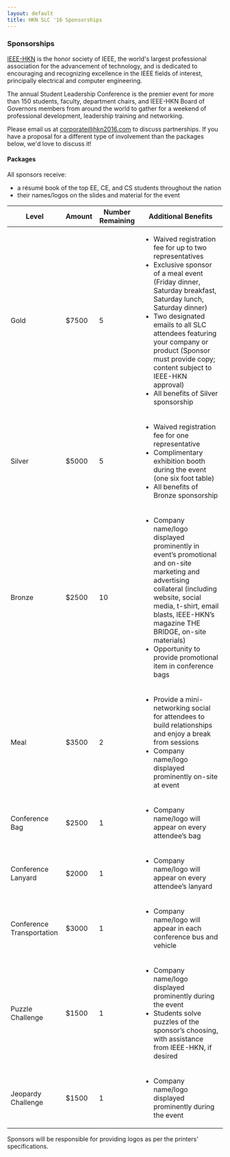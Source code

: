 ```yaml
---
layout: default
title: HKN SLC '16 Sponsorships
---
```


### Sponsorships
[IEEE-HKN](http://hkn.org/) is the honor society of IEEE, the world's largest professional association for the advancement of technology, and is dedicated to encouraging and recognizing excellence in the IEEE fields of interest, principally electrical and computer engineering.  
 
The annual Student Leadership Conference is the premier event for more than 150 students, faculty, department chairs, and IEEE-HKN Board of Governors members from around the world to gather for a weekend of professional development, leadership training and networking.

Please email us at corporate@hkn2016.com to discuss partnerships. If you have a proposal for a different type of involvement than the packages below, we'd love to discuss it!

#### Packages
All sponsors receive:

 - a résumé book of the top EE, CE, and CS students throughout the nation
 - their names/logos on the slides and material for the event
 
<table>
  <thead>
    <tr>
      <th>Level</th>
      <th>Amount</th>
      <th>Number Remaining</th>
      <th>Additional Benefits</th>
    </tr>
  </thead>
  <tbody>
    <tr>
      <td>Gold</td>
      <td>$7500</td>
      <td>5</td>
      <td><ul><li>Waived registration fee for up to two representatives</li><li>Exclusive sponsor of a meal event (Friday dinner, Saturday breakfast, Saturday lunch, Saturday dinner)</li><li>Two designated emails to all SLC attendees featuring your company or product (Sponsor must provide copy; content subject to IEEE-HKN approval)</li><li>All benefits of Silver sponsorship</li></ul></td>
    </tr>
    <tr>
      <td>Silver</td>
      <td>$5000</td>
      <td>5</td>
      <td><ul><li>Waived registration fee for one representative</li><li>Complimentary exhibition booth during the event (one six foot table)</li><li>All benefits of Bronze sponsorship</li></ul></td>
    </tr>
    <tr>
      <td>Bronze</td>
      <td>$2500</td>
      <td>10</td>
      <td><ul><li>Company name/logo displayed prominently in event’s promotional and on-site marketing and advertising collateral  (including website, social media, t-shirt, email blasts, IEEE-HKN’s magazine THE BRIDGE, on-site materials)</li><li>Opportunity to provide promotional item in conference bags</li></ul></td>
    </tr>
    <tr>
      <td>Meal</td>
      <td>$3500</td>
      <td>2</td>
      <td><ul><li>Provide a mini-networking social for attendees to build relationships and enjoy a break from sessions</li><li>Company name/logo displayed prominently on-site at event</li></ul></td>
    </tr>
    <tr>
      <td>Conference Bag</td>
      <td>$2500</td>
      <td>1</td>
      <td><ul><li>Company name/logo will appear on every attendee’s bag</li></ul></td>
    </tr>
    <tr>
      <td>Conference Lanyard</td>
      <td>$2000</td>
      <td>1</td>
      <td><ul><li>Company name/logo will appear on every attendee’s lanyard</li></ul></td>
    </tr>
    <tr>
      <td>Conference Transportation</td>
      <td>$3000</td>
      <td>1</td>
      <td><ul><li>Company name/logo will appear in each conference bus and vehicle</li></ul></td>
    </tr>
    <tr>
      <td>Puzzle Challenge</td>
      <td>$1500</td>
      <td>1</td>
      <td><ul><li>Company name/logo displayed prominently during the event</li><li>Students solve puzzles of the sponsor’s choosing, with assistance from IEEE-HKN, if desired</li></ul></td>
    </tr>
    <tr>
      <td>Jeopardy Challenge</td>
      <td>$1500</td>
      <td>1</td>
      <td><ul><li>Company name/logo displayed prominently during the event</li></ul></td>
    </tr>
  </tbody>
</table>

Sponsors will be responsible for providing logos as per the printers' specifications.
